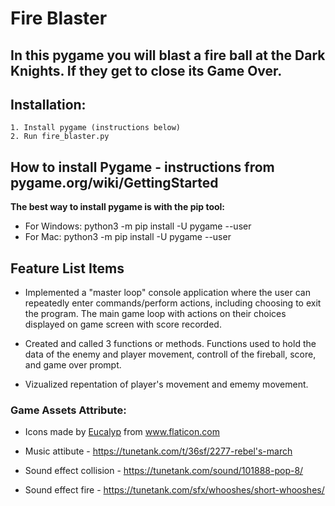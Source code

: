 # Fire Blaster

## In this pygame you will blast a fire ball at the Dark Knights. If they get to close its Game Over. 

## Installation: <break>
    1. Install pygame (instructions below)
    2. Run fire_blaster.py
## How to install Pygame - instructions from pygame.org/wiki/GettingStarted
**The best way to install pygame is with the pip tool:**
   - For Windows: python3 -m pip install -U pygame --user
   - For Mac: python3 -m pip install -U pygame --user
   
## Feature List Items
- Implemented a "master loop" console application where the user can repeatedly enter commands/perform actions, including choosing to exit the program. The main game loop with actions on their choices displayed on game screen with score recorded. 

- Created and called 3 functions or methods. Functions used to hold the data of the enemy and player movement, controll of the fireball, score, and game over prompt. 

- Vizualized repentation of player's movement and ememy movement. 
 
 
### Game Assets Attribute: 
 - <div>Icons made by <a href="https://www.flaticon.com/authors/eucalyp" title="Eucalyp">Eucalyp</a> from <a href="https://www.flaticon.com/" title="Flaticon">www.flaticon.com</a></div>

- Music attibute - https://tunetank.com/t/36sf/2277-rebel's-march
- Sound effect collision - https://tunetank.com/sound/101888-pop-8/
- Sound effect fire - https://tunetank.com/sfx/whooshes/short-whooshes/
